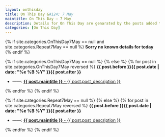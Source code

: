 ```yaml
---
layout: onthisday
title: On This Day &#124; 7 May
maintitle: On This Day — 7 May
description: Details for On This Day are genarated by the posts added to the website so the content is subject to changes/updates over time.
categories: [On This Day]
---
```


{% if site.categories.OnThisDay7May == null and site.categories.Repeat7May == null %}
<strong>Sorry no known details for today</strong>
{% endif %}

{% if site.categories.OnThisDay7May == null %}
{% else %}
{% for post in site.categories.OnThisDay7May reversed %}
<strong>{{ post.before }}{{ post.date | date: "%e %B %Y" }}{{ post.after }}</strong>
<ul>
<li> ——: <a class="{{ post.class }}" href="{{ post.url }}"><strong>{{ post.maintitle }}</strong> - {{ post.post_description }}</a></li>
</ul>
{% endfor %}
{% endif %}

{% if site.categories.Repeat7May == null %}
{% else %}
{% for post in site.categories.Repeat7May reversed %}
<strong>{{ post.before }}{{ post.date | date: "%e %B %Y" }}{{ post.after }}</strong>
<ul>
<li> ——: <a class="{{ post.class }}" href="{{ post.url }}"><strong>{{ post.maintitle }}</strong> - {{ post.post_description }}</a></li>
</ul>
{% endfor %}
{% endif %}
